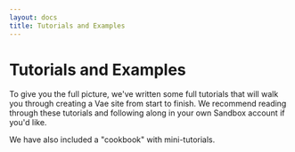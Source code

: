 ```yaml
---
layout: docs
title: Tutorials and Examples
---
```


# Tutorials and Examples

To give you the full picture, we've written some full tutorials that
will walk you through creating a Vae site from start to finish. We
recommend reading through these tutorials and following along in your
own Sandbox account if you'd like.

We have also included a "cookbook" with mini-tutorials.
